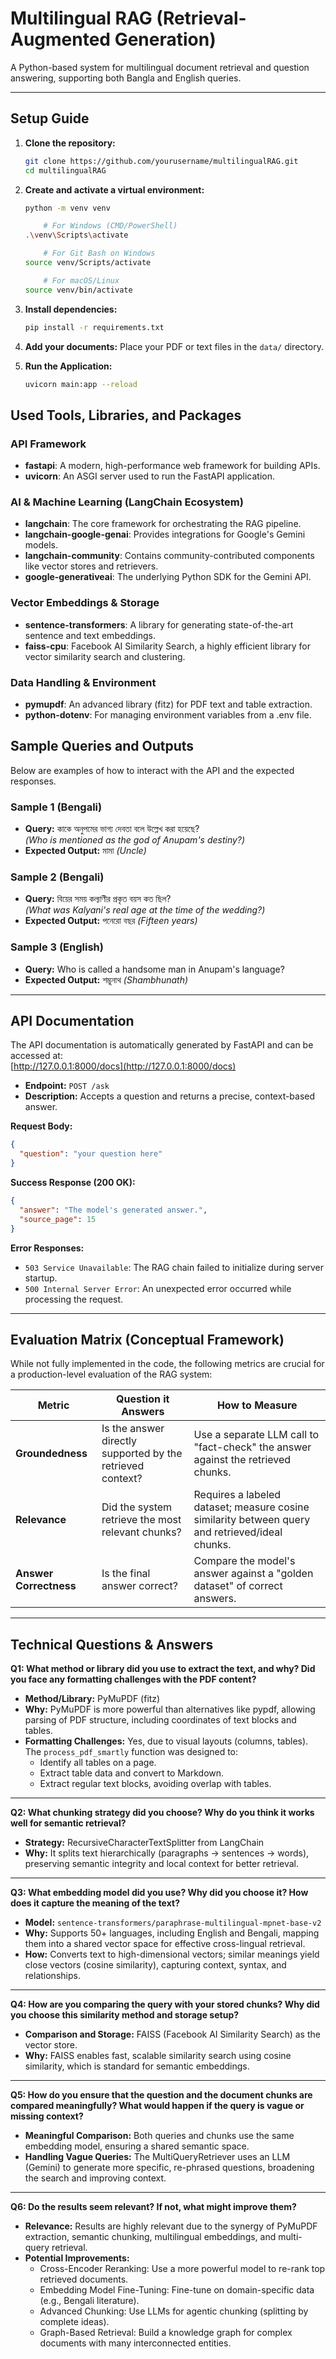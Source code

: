 # Multilingual RAG (Retrieval-Augmented Generation)

A Python-based system for multilingual document retrieval and question answering, supporting both Bangla and English queries.

---

## Setup Guide

1. **Clone the repository:**
   ```sh
   git clone https://github.com/yourusername/multilingualRAG.git
   cd multilingualRAG
   ```

2. **Create and activate a virtual environment:**
    ```sh
    python -m venv venv

        # For Windows (CMD/PowerShell)
    .\venv\Scripts\activate

        # For Git Bash on Windows
    source venv/Scripts/activate

        # For macOS/Linux
    source venv/bin/activate
    ```

3. **Install dependencies:**
    ```sh
    pip install -r requirements.txt
    ```

4. **Add your documents:**
   Place your PDF or text files in the `data/` directory.

5. **Run the Application:**

    ```sh
    uvicorn main:app --reload
    ```

## Used Tools, Libraries, and Packages

### API Framework
- **fastapi**: A modern, high-performance web framework for building APIs.
- **uvicorn**: An ASGI server used to run the FastAPI application.

### AI & Machine Learning (LangChain Ecosystem)
- **langchain**: The core framework for orchestrating the RAG pipeline.
- **langchain-google-genai**: Provides integrations for Google's Gemini models.
- **langchain-community**: Contains community-contributed components like vector stores and retrievers.
- **google-generativeai**: The underlying Python SDK for the Gemini API.

### Vector Embeddings & Storage
- **sentence-transformers**: A library for generating state-of-the-art sentence and text embeddings.
- **faiss-cpu**: Facebook AI Similarity Search, a highly efficient library for vector similarity search and clustering.

### Data Handling & Environment
- **pymupdf**: An advanced library (fitz) for PDF text and table extraction.
- **python-dotenv**: For managing environment variables from a .env file.


## Sample Queries and Outputs

Below are examples of how to interact with the API and the expected responses.

### Sample 1 (Bengali)
- **Query:** কাকে অনুপমের ভাগ্য দেবতা বলে উল্লেখ করা হয়েছে?  
  *(Who is mentioned as the god of Anupam's destiny?)*
- **Expected Output:** মামা *(Uncle)*

### Sample 2 (Bengali)
- **Query:** বিয়ের সময় কল্যাণীর প্রকৃত বয়স কত ছিল?  
  *(What was Kalyani's real age at the time of the wedding?)*
- **Expected Output:** পনেরো বছর *(Fifteen years)*

### Sample 3 (English)
- **Query:** Who is called a handsome man in Anupam's language?
- **Expected Output:** শম্ভুনাথ *(Shambhunath)*

---

## API Documentation

The API documentation is automatically generated by FastAPI and can be accessed at:  
[http://127.0.0.1:8000/docs](http://127.0.0.1:8000/docs)

- **Endpoint:** `POST /ask`
- **Description:** Accepts a question and returns a precise, context-based answer.

**Request Body:**
```json
{
  "question": "your question here"
}
```

**Success Response (200 OK):**
```json
{
  "answer": "The model's generated answer.",
  "source_page": 15
}
```

**Error Responses:**
- `503 Service Unavailable`: The RAG chain failed to initialize during server startup.
- `500 Internal Server Error`: An unexpected error occurred while processing the request.

---

## Evaluation Matrix (Conceptual Framework)

While not fully implemented in the code, the following metrics are crucial for a production-level evaluation of the RAG system:

| Metric              | Question it Answers                                   | How to Measure                                                                                  |
|---------------------|------------------------------------------------------|-------------------------------------------------------------------------------------------------|
| **Groundedness**    | Is the answer directly supported by the retrieved context? | Use a separate LLM call to "fact-check" the answer against the retrieved chunks.                |
| **Relevance**       | Did the system retrieve the most relevant chunks?     | Requires a labeled dataset; measure cosine similarity between query and retrieved/ideal chunks.  |
| **Answer Correctness** | Is the final answer correct?                       | Compare the model's answer against a "golden dataset" of correct answers.                       |

---

## Technical Questions & Answers

**Q1: What method or library did you use to extract the text, and why? Did you face any formatting challenges with the PDF content?**  
- **Method/Library:** PyMuPDF (fitz)  
- **Why:** PyMuPDF is more powerful than alternatives like pypdf, allowing parsing of PDF structure, including coordinates of text blocks and tables.  
- **Formatting Challenges:** Yes, due to visual layouts (columns, tables). The `process_pdf_smartly` function was designed to:
  - Identify all tables on a page.
  - Extract table data and convert to Markdown.
  - Extract regular text blocks, avoiding overlap with tables.

---

**Q2: What chunking strategy did you choose? Why do you think it works well for semantic retrieval?**  
- **Strategy:** RecursiveCharacterTextSplitter from LangChain  
- **Why:** It splits text hierarchically (paragraphs → sentences → words), preserving semantic integrity and local context for better retrieval.

---

**Q3: What embedding model did you use? Why did you choose it? How does it capture the meaning of the text?**  
- **Model:** `sentence-transformers/paraphrase-multilingual-mpnet-base-v2`  
- **Why:** Supports 50+ languages, including English and Bengali, mapping them into a shared vector space for effective cross-lingual retrieval.  
- **How:** Converts text to high-dimensional vectors; similar meanings yield close vectors (cosine similarity), capturing context, syntax, and relationships.

---

**Q4: How are you comparing the query with your stored chunks? Why did you choose this similarity method and storage setup?**  
- **Comparison and Storage:** FAISS (Facebook AI Similarity Search) as the vector store.  
- **Why:** FAISS enables fast, scalable similarity search using cosine similarity, which is standard for semantic embeddings.

---

**Q5: How do you ensure that the question and the document chunks are compared meaningfully? What would happen if the query is vague or missing context?**  
- **Meaningful Comparison:** Both queries and chunks use the same embedding model, ensuring a shared semantic space.  
- **Handling Vague Queries:** The MultiQueryRetriever uses an LLM (Gemini) to generate more specific, re-phrased questions, broadening the search and improving context.

---

**Q6: Do the results seem relevant? If not, what might improve them?**  
- **Relevance:** Results are highly relevant due to the synergy of PyMuPDF extraction, semantic chunking, multilingual embeddings, and multi-query retrieval.  
- **Potential Improvements:**
  - Cross-Encoder Reranking: Use a more powerful model to re-rank top retrieved documents.
  - Embedding Model Fine-Tuning: Fine-tune on domain-specific data (e.g., Bengali literature).
  - Advanced Chunking: Use LLMs for agentic chunking (splitting by complete ideas).
  - Graph-Based Retrieval: Build a knowledge graph for complex documents with many interconnected entities.